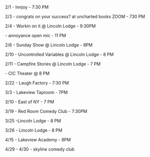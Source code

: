 2/1 - Innjoy - 7:30 PM

2/3 - congrats on your success? at uncharted books ZOOM - 730 PM

2/4 - Workin on it @ Lincoln Lodge - 9:30PM

\- annoyance open mic - 11 PM

2/6 - Sunday Show @ Lincoln Lodge - 8PM

2/10 - Uncontrolled Variables @ Lincoln Lodge - 8 PM

2/11 - Campfire Stories @ Lincoln Lodge - 7 PM

\- CIC Theater @ 8 PM

2/22 - Laugh Factory - 7:30 PM

3/3 - Lakeview Taproom - 7PM

3/10 - East of NY - 7 PM

3/19 - Red Room Comedy Club - 7:30PM 

3/25 -Lincoln Lodge - 8 PM

3/26 - Lincoln Lodge - 8 PM

4/15 - Lakeview Academy - 8PM

4/29 - 4/30 - skyline comedy club 
